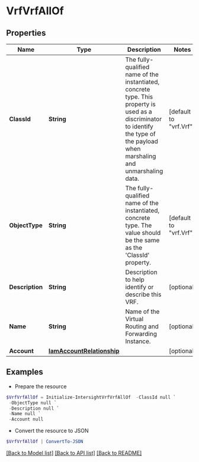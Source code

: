 # VrfVrfAllOf
## Properties

Name | Type | Description | Notes
------------ | ------------- | ------------- | -------------
**ClassId** | **String** | The fully-qualified name of the instantiated, concrete type. This property is used as a discriminator to identify the type of the payload when marshaling and unmarshaling data. | [default to "vrf.Vrf"]
**ObjectType** | **String** | The fully-qualified name of the instantiated, concrete type. The value should be the same as the &#39;ClassId&#39; property. | [default to "vrf.Vrf"]
**Description** | **String** | Description to help identify or describe this VRF. | [optional] 
**Name** | **String** | Name of the Virtual Routing and Forwarding Instance. | [optional] 
**Account** | [**IamAccountRelationship**](IamAccountRelationship.md) |  | [optional] 

## Examples

- Prepare the resource
```powershell
$VrfVrfAllOf = Initialize-IntersightVrfVrfAllOf  -ClassId null `
 -ObjectType null `
 -Description null `
 -Name null `
 -Account null
```

- Convert the resource to JSON
```powershell
$VrfVrfAllOf | ConvertTo-JSON
```

[[Back to Model list]](../README.md#documentation-for-models) [[Back to API list]](../README.md#documentation-for-api-endpoints) [[Back to README]](../README.md)

